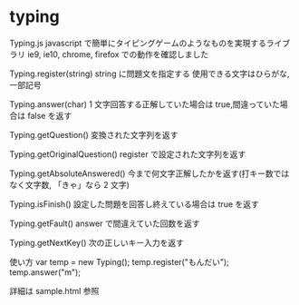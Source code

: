 # typing

Typing.js
javascript で簡単にタイピングゲームのようなものを実現するライブラリ
ie9, ie10, chrome, firefox での動作を確認しました

Typing.register(string)
string に問題文を指定する
使用できる文字はひらがな,一部記号

Typing.answer(char)
1 文字回答する正解していた場合は true,間違っていた場合は false を返す

Typing.getQuestion()
変換された文字列を返す

Typing.getOriginalQuestion()
register で設定された文字列を返す

Typing.getAbsoluteAnswered()
今まで何文字正解したかを返す(打キー数ではなく文字数, 「きゃ」なら 2 文字)

Typing.isFinish()
設定した問題を回答し終えている場合は true を返す

Typing.getFault()
answer で間違えていた回数を返す

Typing.getNextKey()
次の正しいキー入力を返す

使い方
var temp = new Typing();
temp.register("もんだい");
temp.answer("m");

詳細は sample.html 参照
